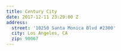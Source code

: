```yaml
---
title: Century City
date: 2017-12-11 23:29:00 Z
address:
  street: '10250 Santa Monica Blvd #2300'
  city: Los Angeles, CA
  zip: 90067
---
```


